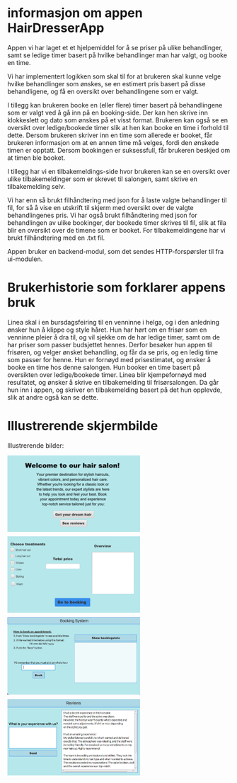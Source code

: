 
# informasjon om appen HairDresserApp

Appen vi har laget et et hjelpemiddel for å se priser på ulike behandlinger, samt se ledige timer basert på hvilke behandlinger man har valgt, og booke en time.

Vi har implementert logikken som skal til for at brukeren skal kunne velge hvilke behandlinger som ønskes, se en estimert pris basert på disse behandligene, og få en oversikt over behandlingene som er valgt. 

I tillegg kan brukeren booke en (eller flere) timer basert på behandlingene som er valgt ved å gå inn på en booking-side. Der kan hen skrive inn klokkeslett og dato som ønskes på et visst format. Brukeren kan også se en oversikt over ledige/bookede timer slik at hen kan booke en time i forhold til dette. Dersom brukeren skriver inn en time som allerede er booket, får brukeren informasjon om at en annen time må velges, fordi den ønskede timen er opptatt. Dersom bookingen er suksessfull, får brukeren beskjed om at timen ble booket.

I tillegg har vi en tilbakemeldings-side hvor brukeren kan se en oversikt over ulike tilbakemeldinger som er skrevet til salongen, samt skrive en tilbakemelding selv.

Vi har enn så brukt filhåndtering med json for å laste valgte behandlinger til fil, for så å vise en utskrift til skjerm med oversikt over de valgte behandlingenes pris.
Vi har også brukt filhåndtering med json for behandlingen av ulike bookinger, der bookede timer skrives til fil, slik at fila blir en oversikt over de timene som er booket.
For tilbakemeldingene har vi brukt filhåndtering med en .txt fil.

Appen bruker en backend-modul, som det sendes HTTP-forspørsler til fra ui-modulen.

# Brukerhistorie som forklarer appens bruk

Linea skal i en bursdagsfeiring til en venninne i helga, og i den anledning ønsker hun å klippe og style håret. Hun har hørt om en frisør som en venninne pleier å dra til, og vil sjekke om de har ledige timer, samt om de har priser som passer budsjettet hennes. Derfor besøker hun appen til frisøren, og velger ønsket behandling, og får da se pris, og en ledig time som passer for henne. Hun er fornøyd med prisestimatet, og ønsker å booke en time hos denne salongen. Hun booker en time basert på oversikten over ledige/bookede timer.
Linea blir kjempefornøyd med resultatet, og ønsker å skrive en tilbakemelding til frisørsalongen. Da går hun inn i appen, og skriver en tilbakemelding basert på det hun opplevde, slik at andre også kan se dette.

# Illustrerende skjermbilde

Illustrerende bilder:
<!-- ![Velkommen-side](docs/release3/pictures/welcome.png)
![Behandlingsvalg-side](docs/release3/pictures/treatments.png)
![Booking-side](docs/release3/pictures/booking.png)
![Reveiws-side](docs/release3/pictures/reviews.png) -->
<div style="display: flex; flex-wrap: wrap; gap: 10px;">
  <img src="docs/release3/pictures/welcome.png" alt="Velkommen-side" width="300"/>
  <img src="docs/release3/pictures/treatments.png" alt="Behandlingsvalg-side" width="300"/>
  <img src="docs/release3/pictures/booking.png" alt="Booking-side" width="300"/>
  <img src="docs/release3/pictures/reviews.png" alt="Reviews-side" width="300"/>
</div>
